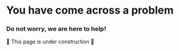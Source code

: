 # You have come across a problem
### Do not worry, we are here to help!

🚧 This page is under construction 🚧
